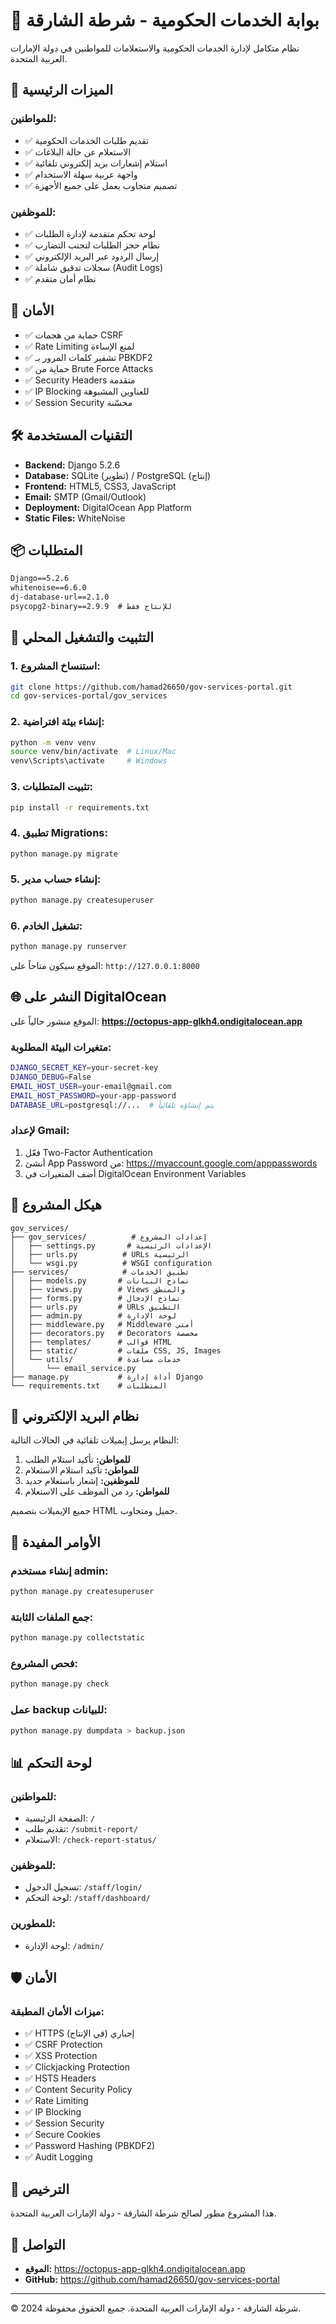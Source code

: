 # 🚓 بوابة الخدمات الحكومية - شرطة الشارقة

نظام متكامل لإدارة الخدمات الحكومية والاستعلامات للمواطنين في دولة الإمارات العربية المتحدة.

## 🌟 الميزات الرئيسية

### للمواطنين:
- ✅ تقديم طلبات الخدمات الحكومية
- ✅ الاستعلام عن حالة البلاغات
- ✅ استلام إشعارات بريد إلكتروني تلقائية
- ✅ واجهة عربية سهلة الاستخدام
- ✅ تصميم متجاوب يعمل على جميع الأجهزة

### للموظفين:
- ✅ لوحة تحكم متقدمة لإدارة الطلبات
- ✅ نظام حجز الطلبات لتجنب التضارب
- ✅ إرسال الردود عبر البريد الإلكتروني
- ✅ سجلات تدقيق شاملة (Audit Logs)
- ✅ نظام أمان متقدم

## 🔐 الأمان

- ✅ حماية من هجمات CSRF
- ✅ Rate Limiting لمنع الإساءة
- ✅ تشفير كلمات المرور بـ PBKDF2
- ✅ حماية من Brute Force Attacks
- ✅ Security Headers متقدمة
- ✅ IP Blocking للعناوين المشبوهة
- ✅ Session Security محسّنة

## 🛠️ التقنيات المستخدمة

- **Backend:** Django 5.2.6
- **Database:** SQLite (تطوير) / PostgreSQL (إنتاج)
- **Frontend:** HTML5, CSS3, JavaScript
- **Email:** SMTP (Gmail/Outlook)
- **Deployment:** DigitalOcean App Platform
- **Static Files:** WhiteNoise

## 📦 المتطلبات

```txt
Django==5.2.6
whitenoise==6.6.0
dj-database-url==2.1.0
psycopg2-binary==2.9.9  # للإنتاج فقط
```

## 🚀 التثبيت والتشغيل المحلي

### 1. استنساخ المشروع:
```bash
git clone https://github.com/hamad26650/gov-services-portal.git
cd gov-services-portal/gov_services
```

### 2. إنشاء بيئة افتراضية:
```bash
python -m venv venv
source venv/bin/activate  # Linux/Mac
venv\Scripts\activate     # Windows
```

### 3. تثبيت المتطلبات:
```bash
pip install -r requirements.txt
```

### 4. تطبيق Migrations:
```bash
python manage.py migrate
```

### 5. إنشاء حساب مدير:
```bash
python manage.py createsuperuser
```

### 6. تشغيل الخادم:
```bash
python manage.py runserver
```

الموقع سيكون متاحاً على: `http://127.0.0.1:8000`

## 🌐 النشر على DigitalOcean

الموقع منشور حالياً على: **https://octopus-app-glkh4.ondigitalocean.app**

### متغيرات البيئة المطلوبة:
```bash
DJANGO_SECRET_KEY=your-secret-key
DJANGO_DEBUG=False
EMAIL_HOST_USER=your-email@gmail.com
EMAIL_HOST_PASSWORD=your-app-password
DATABASE_URL=postgresql://...  # يتم إنشاؤه تلقائياً
```

### لإعداد Gmail:
1. فعّل Two-Factor Authentication
2. أنشئ App Password من: https://myaccount.google.com/apppasswords
3. أضف المتغيرات في DigitalOcean Environment Variables

## 📂 هيكل المشروع

```
gov_services/
├── gov_services/          # إعدادات المشروع
│   ├── settings.py       # الإعدادات الرئيسية
│   ├── urls.py          # URLs الرئيسية
│   └── wsgi.py          # WSGI configuration
├── services/            # تطبيق الخدمات
│   ├── models.py       # نماذج البيانات
│   ├── views.py        # Views والمنطق
│   ├── forms.py        # نماذج الإدخال
│   ├── urls.py         # URLs التطبيق
│   ├── admin.py        # لوحة الإدارة
│   ├── middleware.py   # Middleware أمني
│   ├── decorators.py   # Decorators مخصصة
│   ├── templates/      # قوالب HTML
│   ├── static/         # ملفات CSS, JS, Images
│   └── utils/          # خدمات مساعدة
│       └── email_service.py
├── manage.py           # أداة إدارة Django
└── requirements.txt    # المتطلبات
```

## 📧 نظام البريد الإلكتروني

النظام يرسل إيميلات تلقائية في الحالات التالية:

1. **للمواطن:** تأكيد استلام الطلب
2. **للمواطن:** تأكيد استلام الاستعلام
3. **للموظفين:** إشعار باستعلام جديد
4. **للمواطن:** رد من الموظف على الاستعلام

جميع الإيميلات بتصميم HTML جميل ومتجاوب.

## 🔧 الأوامر المفيدة

### إنشاء مستخدم admin:
```bash
python manage.py createsuperuser
```

### جمع الملفات الثابتة:
```bash
python manage.py collectstatic
```

### فحص المشروع:
```bash
python manage.py check
```

### عمل backup للبيانات:
```bash
python manage.py dumpdata > backup.json
```

## 📊 لوحة التحكم

### للمواطنين:
- الصفحة الرئيسية: `/`
- تقديم طلب: `/submit-report/`
- الاستعلام: `/check-report-status/`

### للموظفين:
- تسجيل الدخول: `/staff/login/`
- لوحة التحكم: `/staff/dashboard/`

### للمطورين:
- لوحة الإدارة: `/admin/`

## 🛡️ الأمان

### ميزات الأمان المطبقة:
- ✅ HTTPS إجباري (في الإنتاج)
- ✅ CSRF Protection
- ✅ XSS Protection
- ✅ Clickjacking Protection
- ✅ HSTS Headers
- ✅ Content Security Policy
- ✅ Rate Limiting
- ✅ IP Blocking
- ✅ Session Security
- ✅ Secure Cookies
- ✅ Password Hashing (PBKDF2)
- ✅ Audit Logging

## 📝 الترخيص

هذا المشروع مطور لصالح شرطة الشارقة - دولة الإمارات العربية المتحدة.

## 👥 التواصل

- **الموقع:** https://octopus-app-glkh4.ondigitalocean.app
- **GitHub:** https://github.com/hamad26650/gov-services-portal

---

© 2024 شرطة الشارقة - دولة الإمارات العربية المتحدة. جميع الحقوق محفوظة.

